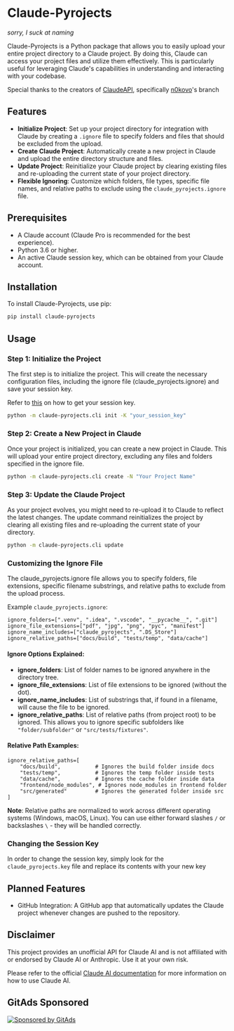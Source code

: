 # Claude-Pyrojects
_sorry, I suck at naming_

Claude-Pyrojects is a Python package that allows you to easily upload your entire project directory to a Claude project. By doing this, Claude can access your project files and utilize them effectively. This is particularly useful for leveraging Claude's capabilities in understanding and interacting with your codebase.

Special thanks to the creators of [ClaudeAPI](https://github.com/KoushikNavuluri/Claude-API), specifically [n0kovo](https://github.com/n0kovo)'s branch

## Features

- **Initialize Project**: Set up your project directory for integration with Claude by creating a `.ignore` file to specify folders and files that should be excluded from the upload.
- **Create Claude Project**: Automatically create a new project in Claude and upload the entire directory structure and files.
- **Update Project**: Reinitialize your Claude project by clearing existing files and re-uploading the current state of your project directory.
- **Flexible Ignoring**: Customize which folders, file types, specific file names, and relative paths to exclude using the `claude_pyrojects.ignore` file.

## Prerequisites

- A Claude account (Claude Pro is recommended for the best experience).
- Python 3.6 or higher.
- An active Claude session key, which can be obtained from your Claude account.

## Installation

To install Claude-Pyrojects, use pip:

```bash
pip install claude-pyrojects
```

## Usage

### Step 1: Initialize the Project

The first step is to initialize the project. This will create the necessary configuration files, including the ignore file (claude_pyrojects.ignore) and save your session key.

Refer to [this](https://github.com/KoushikNavuluri/Claude-API?tab=readme-ov-file#usage) on how to get your session key.

```bash
python -m claude-pyrojects.cli init -K "your_session_key"
```

### Step 2: Create a New Project in Claude

Once your project is initialized, you can create a new project in Claude. This will upload your entire project directory, excluding any files and folders specified in the ignore file.

```bash
python -m claude-pyrojects.cli create -N "Your Project Name"
```

### Step 3: Update the Claude Project

As your project evolves, you might need to re-upload it to Claude to reflect the latest changes. The update command reinitializes the project by clearing all existing files and re-uploading the current state of your directory.

```bash
python -m claude-pyrojects.cli update
```

### Customizing the Ignore File

The claude_pyrojects.ignore file allows you to specify folders, file extensions, specific filename substrings, and relative paths to exclude from the upload process.

Example `claude_pyrojects.ignore`:
```plaintext
ignore_folders=[".venv", ".idea", ".vscode", "__pycache__", ".git"]
ignore_file_extensions=["pdf", "jpg", "png", "pyc", "manifest"]
ignore_name_includes=["claude_pyrojects", ".DS_Store"]
ignore_relative_paths=["docs/build", "tests/temp", "data/cache"]
```

#### Ignore Options Explained:

- **ignore_folders**: List of folder names to be ignored anywhere in the directory tree.
- **ignore_file_extensions**: List of file extensions to be ignored (without the dot).
- **ignore_name_includes**: List of substrings that, if found in a filename, will cause the file to be ignored.
- **ignore_relative_paths**: List of relative paths (from project root) to be ignored. This allows you to ignore specific subfolders like `"folder/subfolder"` or `"src/tests/fixtures"`.

#### Relative Path Examples:

```plaintext
ignore_relative_paths=[
    "docs/build",           # Ignores the build folder inside docs
    "tests/temp",           # Ignores the temp folder inside tests  
    "data/cache",           # Ignores the cache folder inside data
    "frontend/node_modules", # Ignores node_modules in frontend folder
    "src/generated"         # Ignores the generated folder inside src
]
```

**Note**: Relative paths are normalized to work across different operating systems (Windows, macOS, Linux). You can use either forward slashes `/` or backslashes `\` - they will be handled correctly.

### Changing the Session Key

In order to change the session key, simply look for the `claude_pyrojects.key` file and replace its contents with your new key

## Planned Features
- GitHub Integration: A GitHub app that automatically updates the Claude project whenever changes are pushed to the repository.

## Disclaimer

This project provides an unofficial API for Claude AI and is not affiliated with or endorsed by Claude AI or Anthropic. Use it at your own risk.

Please refer to the official [Claude AI documentation](https://claude.ai/docs) for more information on how to use Claude AI.

## GitAds Sponsored
[![Sponsored by GitAds](https://gitads.dev/v1/ad-serve?source=hcevikdotpy/claude-pyrojects@github)](https://gitads.dev/v1/ad-track?source=hcevikdotpy/claude-pyrojects@github)


<!-- GitAds-Verify: HVYDUCFSFZ1GH8LZOA2GDGH2987YH2FH -->